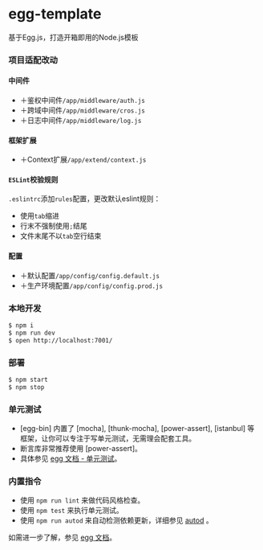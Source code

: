 # egg-template

基于Egg.js，打造开箱即用的Node.js模板


### 项目适配改动

#### 中间件
- ＋鉴权中间件`/app/middleware/auth.js`
- ＋跨域中间件`/app/middleware/cros.js`
- ＋日志中间件`/app/middleware/log.js`

#### 框架扩展
- ＋Context扩展`/app/extend/context.js`

#### `ESLint`校验规则

`.eslintrc`添加`rules`配置，更改默认eslint规则：
- 使用`tab`缩进
- 行末不强制使用`;`结尾
- 文件末尾不以`tab`空行结束

#### 配置
- ＋默认配置`/app/config/config.default.js`
- ＋生产环境配置`/app/config/config.prod.js`

### 本地开发

```bash
$ npm i
$ npm run dev
$ open http://localhost:7001/
```

### 部署

```bash
$ npm start
$ npm stop
```

### 单元测试

- [egg-bin] 内置了 [mocha], [thunk-mocha], [power-assert], [istanbul] 等框架，让你可以专注于写单元测试，无需理会配套工具。
- 断言库非常推荐使用 [power-assert]。
- 具体参见 [egg 文档 - 单元测试](https://eggjs.org/zh-cn/core/unittest)。

### 内置指令

- 使用 `npm run lint` 来做代码风格检查。
- 使用 `npm test` 来执行单元测试。
- 使用 `npm run autod` 来自动检测依赖更新，详细参见 [autod](https://www.npmjs.com/package/autod) 。


如需进一步了解，参见 [egg 文档][egg]。

[egg]: https://eggjs.org
